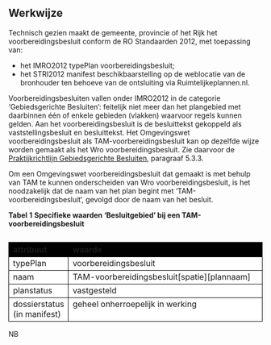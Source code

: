 ## Werkwijze

Technisch gezien maakt de gemeente, provincie of het Rijk het voorbereidingsbesluit conform de RO Standaarden 2012, met toepassing van: 
- het IMRO2012 typePlan voorbereidingsbesluit;
- het STRI2012 manifest beschikbaarstelling op de weblocatie van de bronhouder ten behoeve van de ontsluiting via Ruimtelijkeplannen.nl.

Voorbereidingsbesluiten vallen onder IMRO2012 in de categorie ‘Gebiedsgerichte Besluiten’: feitelijk niet meer dan het plangebied met daarbinnen één of enkele gebieden (vlakken) waarvoor regels kunnen gelden. Aan het voorbereidingsbesluit is de besluittekst gekoppeld als vaststellingsbesluit en besluittekst. Het Omgevingswet voorbereidingsbesluit als TAM-voorbereidingsbesluit kan op dezelfde wijze worden gemaakt als het Wro voorbereidingsbesluit. Zie daarvoor de <a href='https://docs.geostandaarden.nl/ro/def-pr-gb2012-20181023/#voorbereidingsbesluit' target='_blank'>Praktijkrichtlijn Gebiedsgerichte Besluiten</a>, paragraaf 5.3.3.

Om een Omgevingswet voorbereidingsbesluit dat gemaakt is met behulp van TAM te kunnen onderscheiden van Wro voorbereidingsbesluit, is het noodzakelijk dat de naam van het plan begint met ‘TAM-voorbereidingsbesluit‘, gevolgd door de naam van het besluit. 

<b>Tabel</b> <b>1</b> <b>Specifieke waarden ‘Besluitgebied’ bij een TAM-voorbereidingsbesluit</b>

<table style='width: 100%;'><caption></caption>
<colgroup><col id='col1' style='width: 18.27882960413081%;'
<col id='col2' style='width: 81.7211703958692%;'
</colgroup>
<thead valign='top'><tr><th align='left' style='border-top: 0.75pt solid #000000; border-left: 0.75pt solid #000000; border-bottom: 0.75pt solid #000000; border-right: 0.75pt solid #000000; background-color: #000000;'><b>attribuut</b>

</th>
<th align='left' style='border-top: 0.75pt solid #000000; border-left: 0.75pt solid #000000; border-bottom: 0.75pt solid #000000; border-right: 0.75pt solid #000000; background-color: #000000;'><b>waarde</b>

</th>
</tr>
</thead>
<tbody valign='top'><tr><td align='left' style='border-top: 0.75pt solid #000000; border-left: 0.75pt solid #000000; border-bottom: 0.75pt solid #000000; border-right: 0.75pt solid #000000; background-color: #FFFFFF;'>typePlan

</td>
<td align='left' style='border-top: 0.75pt solid #000000; border-left: 0.75pt solid #000000; border-bottom: 0.75pt solid #000000; border-right: 0.75pt solid #000000; background-color: #FFFFFF;'>voorbereidingsbesluit

</td>
</tr>
<tr><td align='left' style='border-top: 0.75pt solid #000000; border-left: 0.75pt solid #000000; border-bottom: 0.75pt solid #000000; border-right: 0.75pt solid #000000; background-color: #FFFFFF;'>naam

</td>
<td align='left' style='border-top: 0.75pt solid #000000; border-left: 0.75pt solid #000000; border-bottom: 0.75pt solid #000000; border-right: 0.75pt solid #000000; background-color: #FFFFFF;'>TAM-voorbereidingsbesluit[spatie][plannaam]

</td>
</tr>

<tr><td align='left' style='border-top: 0.75pt solid #000000; border-left: 0.75pt solid #000000; border-bottom: 0.75pt solid #000000; border-right: 0.75pt solid #000000; background-color: #FFFFFF;'>planstatus

</td>
<td align='left' style='border-top: 0.75pt solid #000000; border-left: 0.75pt solid #000000; border-bottom: 0.75pt solid #000000; border-right: 0.75pt solid #000000; background-color: #FFFFFF;'>vastgesteld  

</td>
</tr>

<tr><td align='left' style='border-top: 0.75pt solid #000000; border-left: 0.75pt solid #000000; border-bottom: 0.75pt solid #000000; border-right: 0.75pt solid #000000; background-color: #FFFFFF;'>dossierstatus (in manifest)

</td>
<td align='left' style='border-top: 0.75pt solid #000000; border-left: 0.75pt solid #000000; border-bottom: 0.75pt solid #000000; border-right: 0.75pt solid #000000; background-color: #FFFFFF;'>geheel onherroepelijk in werking  

</td>
</tr>
  
  
</tbody>
</table>

NB


